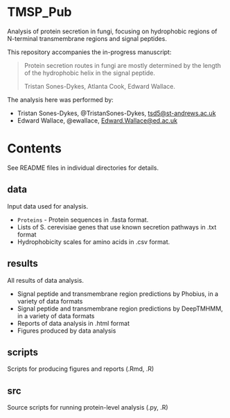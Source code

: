 # TMSP_Pub

Analysis of protein secretion in fungi, focusing on hydrophobic regions of N-terminal transmembrane regions and signal peptides.

This repository accompanies the in-progress manuscript:

> Protein secretion routes in fungi are mostly determined by the length of the hydrophobic helix in the signal peptide.
>
> Tristan Sones-Dykes, Atlanta Cook, Edward Wallace. 

The analysis here was performed by:

- Tristan Sones-Dykes, @TristanSones-Dykes, tsd5@st-andrews.ac.uk
- Edward Wallace, @ewallace, Edward.Wallace@ed.ac.uk

# Contents

See README files in individual directories for details.

## data

Input data used for analysis.

- `Proteins` - Protein sequences in .fasta format.
- Lists of S. cerevisiae genes that use known secretion pathways in .txt format
- Hydrophobicity scales for amino acids in .csv format.

## results

All results of data analysis.

- Signal peptide and transmembrane region predictions by Phobius, in a variety of data formats
- Signal peptide and transmembrane region predictions by DeepTMHMM, in a variety of data formats
- Reports of data analysis in .html format
- Figures produced by data analysis


## scripts

Scripts for producing figures and reports (.Rmd, .R)

## src

Source scripts for running protein-level analysis (.py, .R)
